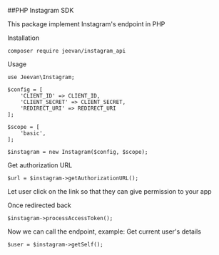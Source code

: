 ##PHP Instagram SDK

This package implement Instagram's endpoint in PHP

Installation
```
composer require jeevan/instagram_api
```

Usage
```
use Jeevan\Instagram;

$config = [
    'CLIENT_ID' => CLIENT_ID,
    'CLIENT_SECRET' => CLIENT_SECRET,
    'REDIRECT_URI' => REDIRECT_URI
];

$scope = [
    'basic',
];

$instagram = new Instagram($config, $scope);
```

Get authorization URL
```
$url = $instagram->getAuthorizationURL();
```
Let user click on the link so that they can give permission to your app

Once redirected back
```
$instagram->processAccessToken();
```

Now we can call the endpoint, example: Get current user's details
```
$user = $instagram->getSelf();
```